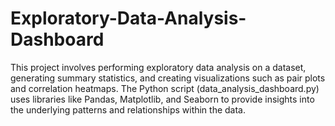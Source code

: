# Exploratory-Data-Analysis-Dashboard

This project involves performing exploratory data analysis on a dataset, generating summary statistics, and creating visualizations such as pair plots and correlation heatmaps. The Python script (data_analysis_dashboard.py) uses libraries like Pandas, Matplotlib, and Seaborn to provide insights into the underlying patterns and relationships within the data.
